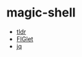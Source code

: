 # magic-shell

* [tldr](https://github.com/tldr-pages/tldr)
* [FIGlet](http://www.figlet.org/)
* [jq](https://stedolan.github.io/jq/)

